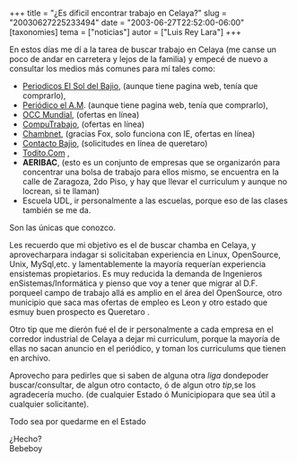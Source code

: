 +++
title = "¿Es dificil encontrar trabajo en Celaya?"
slug = "20030627225233494"
date = "2003-06-27T22:52:00-06:00"
[taxonomies]
tema = ["noticias"]
autor = ["Luis Rey Lara"]
+++

En estos días me dí a la tarea de buscar trabajo en Celaya (me canse un
poco de andar en carretera y lejos de la familia) y empecé de nuevo a
consultar los medios más comunes para mí tales como:  
  

<!-- more -->
-   [Periodicos El Sol del Bajio](http://www.elsoldelbajio.com.mx),
    (aunque tiene pagina web, tenía que comprarlo),
-   [Periódico el A.M](http://www.am.com.mx). (aunque tiene pagina web,
    tenía que comprarlo),
-   [OCC Mundial](http://www.occ.com.mx), (ofertas en línea)
-   [CompuTrabajo](http://www.computrabajo.com.mx/), (ofertas en línea)
-   [Chambnet](http://www.chambanet.gob.mx/), (gracias Fox, solo
    funciona con IE, ofertas en línea)
-   [Contacto Bajio](http://contactobajio.com), (solicitudes en línea de
    queretaro)
-   [Todito.Com](http://www.todito.com/paginas/bolsadetrabajo/index.html)
    ,
-   **AERIBAC**, (esto es un conjunto de empresas que se organizarón
    para concentrar una bolsa de trabajo para ellos mismo, se encuentra
    en la calle de Zaragoza, 2do Piso, y hay que llevar el curriculum y
    aunque no locrean, si te llaman)
-   Escuela UDL, ir personalmente a las escuelas, porque eso de las
    clases también se me da.  

  
Son las únicas que conozco.  
  
Les recuerdo que mi objetivo es el de buscar chamba en Celaya, y
aprovecharpara indagar si solicitaban experiencia en Linux, OpenSource,
Unix, MySql,etc. y lamentablemente la mayoría requerían experiencia
ensistemas propietarios. Es muy reducida la demanda de Ingenieros
enSistemas/Informática y pienso que voy a tener que migrar al D.F.
porqueel campo de trabajo allá es amplio en el área del OpenSource, otro
municipio que saca mas ofertas de empleo es Leon y otro estado que esmuy
buen prospecto es Queretaro .  
  
Otro tip que me dierón fué el de ir personalmente a cada empresa en el
corredor industrial de Celaya a dejar mi curriculum, porque la mayoría
de ellas no sacan anuncio en el periódico, y toman los curriculums que
tienen en archivo.  
  
Aprovecho para pedirles que si saben de alguna otra *liga* dondepoder
buscar/consultar, de algun otro contacto, ó de algun otro *tip*,se los
agradecería mucho. (de cualquier Estado ó Municipiopara que sea útil a
cualquier solicitante).  
  
Todo sea por quedarme en el Estado  
  
¿Hecho?  
Bebeboy  
  

